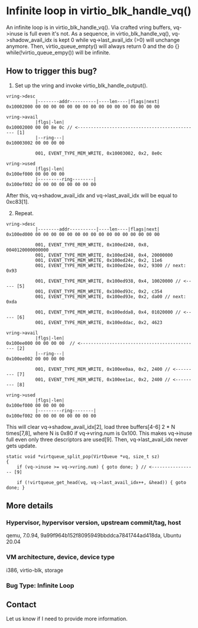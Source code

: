# Infinite loop in virtio_blk_handle_vq()

An infinite loop is in virtio_blk_handle_vq(). Via crafted vring buffers,
vq->inuse is full even it's not. As a sequence, in virtio_blk_handle_vq(),
vq->shadow_avail_idx is kept 0 while vq->last_avail_idx (>0) will unchange
anymore. Then, virtio_queue_empty() will always return 0 and the do {}
while(!virtio_queue_empy()) will be infinite.

## How to trigger this bug?

1. Set up the vring and invoke virtio_blk_handle_output().

```
vring->desc
           |--------addr----------|----len----|flags|next|
0x10002000 00 00 00 00 00 00 00 00 00 00 00 00 00 00 00 00

vring->avail 
           |flgs|-len|
0x10002000 00 00 8e 0c // <---------------------------------------------- [1]
           |--ring---|
0x10003002 00 00 00 00 

           001, EVENT_TYPE_MEM_WRITE, 0x10003002, 0x2, 8e0c

vring->used
           |flgs|-len|
0x100ef000 00 00 00 00
           |---------ring--------|
0x100ef002 00 00 00 00 00 00 00 00 
```

After this, vq->shadow_avail_idx and vq->last_avail_idx will be equal to 0xc83[1].

2. Repeat.

```
vring->desc
           |--------addr----------|----len----|flags|next|
0x100ed000 00 00 00 00 00 00 00 00 00 00 00 00 00 00 00 00

           001, EVENT_TYPE_MEM_WRITE, 0x100ed240, 0x8, 0040120000000000
           001, EVENT_TYPE_MEM_WRITE, 0x100ed248, 0x4, 20000000
           001, EVENT_TYPE_MEM_WRITE, 0x100ed24c, 0x2, 11e6
           001, EVENT_TYPE_MEM_WRITE, 0x100ed24e, 0x2, 9300 // next: 0x93

           001, EVENT_TYPE_MEM_WRITE, 0x100ed938, 0x4, 10020000 // <----- [5]
           001, EVENT_TYPE_MEM_WRITE, 0x100ed93c, 0x2, c354
           001, EVENT_TYPE_MEM_WRITE, 0x100ed93e, 0x2, da00 // next: 0xda

           001, EVENT_TYPE_MEM_WRITE, 0x100edda8, 0x4, 01020000 // <----- [6]
           001, EVENT_TYPE_MEM_WRITE, 0x100eddac, 0x2, 4623

vring->avail 
           |flgs|-len|
0x100ee000 00 00 00 00  // <--------------------------------------------- [2]
           |--ring---|
0x100ee002 00 00 00 00 

           001, EVENT_TYPE_MEM_WRITE, 0x100ee0aa, 0x2, 2400 // <--------- [7] 
           001, EVENT_TYPE_MEM_WRITE, 0x100ee1ac, 0x2, 2400 // <--------- [8]

vring->used
           |flgs|-len|
0x100ef000 00 00 00 00
           |---------ring--------|
0x100ef002 00 00 00 00 00 00 00 00 
```

This will clear vq->shadow_avail_idx[2], load three buffers[4-6] 2 * N
times[7,8], where N is 0x80 if vq->vring.num is 0x100. This makes vq->inuse full
even only three descriptors are used[9]. Then, vq->last_avail_idx never gets
update.

```
static void *virtqueue_split_pop(VirtQueue *vq, size_t sz)
{
    if (vq->inuse >= vq->vring.num) { goto done; } // <----------------- [9]

    if (!virtqueue_get_head(vq, vq->last_avail_idx++, &head)) { goto done; }
```


## More details

### Hypervisor, hypervisor version, upstream commit/tag, host

qemu, 7.0.94, 9a99f964b152f8095949bbddca7841744ad418da, Ubuntu 20.04

### VM architecture, device, device type

i386, virtio-blk, storage

### Bug Type: Infinite Loop

## Contact

Let us know if I need to provide more information.
